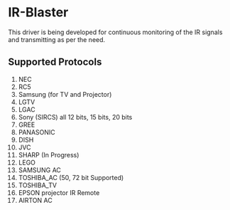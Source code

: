 # IR-Blaster
This driver is being developed for continuous monitoring of the IR signals and transmitting as per the need.

## Supported Protocols
1. NEC  
2. RC5
3. Samsung (for TV and Projector)
4. LGTV 
5. LGAC 
6. Sony (SIRCS) all 12 bits, 15 bits, 20 bits
7. GREE 
8. PANASONIC
9. DISH
10. JVC
11. SHARP (In Progress)
12. LEGO
13. SAMSUNG AC
14. TOSHIBA_AC (50, 72 bit Supported)
15. TOSHIBA_TV
16. EPSON projector IR Remote
17. AIRTON AC